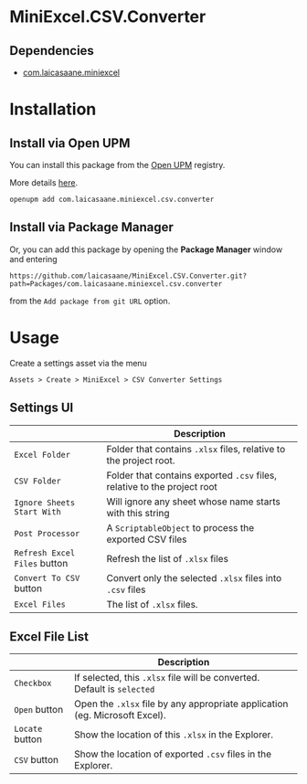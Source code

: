 # MiniExcel.CSV.Converter

## Dependencies

- [com.laicasaane.miniexcel](https://github.com/laicasaane/MiniExcel)

# Installation

## Install via Open UPM

You can install this package from the [Open UPM](https://openupm.com/packages/com.laicasaane.miniexcel.csv.converter/) registry.

More details [here](https://github.com/openupm/openupm-cli#installation).

```
openupm add com.laicasaane.miniexcel.csv.converter
```

## Install via Package Manager

Or, you can add this package by opening the **Package Manager** window and entering

```
https://github.com/laicasaane/MiniExcel.CSV.Converter.git?path=Packages/com.laicasaane.miniexcel.csv.converter
```

from the `Add package from git URL` option.

# Usage

Create a settings asset via the menu

```
Assets > Create > MiniExcel > CSV Converter Settings
```

## Settings UI

|                            |Description|
|----------------------------|-----------|
|`Excel Folder`              |Folder that contains `.xlsx` files, relative to the project root.|
|`CSV Folder`                |Folder that contains exported `.csv` files, relative to the project root|
|`Ignore Sheets Start With`  |Will ignore any sheet whose name starts with this string|
|`Post Processor`            |A `ScriptableObject` to process the exported CSV files|
|`Refresh Excel Files` button|Refresh the list of `.xlsx` files|
|`Convert To CSV` button     |Convert only the selected `.xlsx` files into `.csv` files|
|`Excel Files`               |The list of `.xlsx` files.|

## Excel File List

|               |Description|
|---------------|-----------|
|`Checkbox`     |If selected, this `.xlsx` file will be converted.<br>Default is `selected`|
|`Open` button  |Open the `.xlsx` file by any appropriate application (eg. Microsoft Excel).|
|`Locate` button|Show the location of this `.xlsx` in the Explorer.|
|`CSV` button   |Show the location of exported `.csv` files in the Explorer.|
